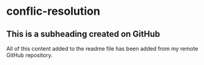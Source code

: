 # conflic-resolution

## This is a subheading created on GitHub
All of this content added to the readme file has been added from my remote GitHub repository.
